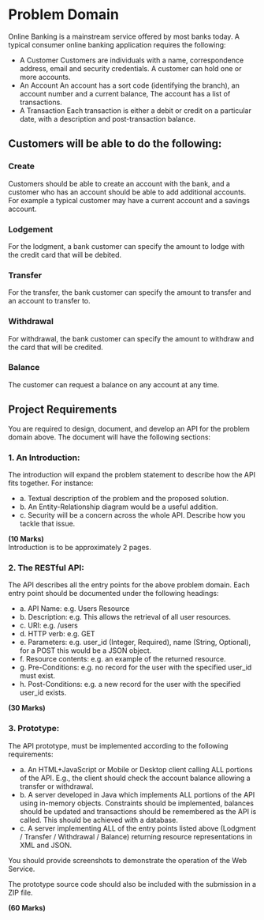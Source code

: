 # Problem Domain  

Online Banking is a mainstream service offered by most banks today. A typical consumer online banking application requires the following:  
- A Customer Customers are individuals with a name, correspondence address, email and security credentials. A customer can hold one or more accounts.  
- An Account An account has a sort code (identifying the branch), an account number and a current balance, The account has a list of transactions.  
- A Transaction Each transaction is either a debit or credit on a particular date, with a description and post-transaction balance.  

## Customers will be able to do the following:  

### Create  
Customers should be able to create an account with the bank, and a customer who has an account should be able to add additional accounts. For example a typical customer may have a current account and a savings account.  

### Lodgement  
For the lodgment, a bank customer can specify the amount to lodge with the credit card that will be debited.  

### Transfer   
For the transfer, the bank customer can specify the amount to transfer and an account to transfer to.  

### Withdrawal  
For withdrawal, the bank customer can specify the amount to withdraw and the card that will be credited.  

### Balance  
The customer can request a balance on any account at any time.  

## Project Requirements  
You are required to design, document, and develop an API for the problem domain above. The document will have the following sections:  

### 1. An Introduction:  
The introduction will expand the problem statement to describe how the API fits together. For instance:  
- a. Textual description of the problem and the proposed solution.  
- b. An Entity-Relationship diagram would be a useful addition.  
- c. Security will be a concern across the whole API. Describe how you tackle that issue.  

**(10 Marks)**  
Introduction is to be approximately 2 pages.  

### 2. The RESTful API:  
The API describes all the entry points for the above problem domain. Each entry point should be documented under the following headings:  

- a. API Name: e.g. Users Resource  
- b. Description: e.g. This allows the retrieval of all user resources.  
- c. URI: e.g. /users  
- d. HTTP verb: e.g. GET  
- e. Parameters: e.g. user_id (Integer, Required), name (String, Optional), for a POST this would be a JSON object.  
- f. Resource contents: e.g. an example of the returned resource.  
- g. Pre-Conditions: e.g. no record for the user with the specified user_id must exist.  
- h. Post-Conditions: e.g. a new record for the user with the specified user_id exists.

**(30 Marks)**  

### 3. Prototype:  
The API prototype, must be implemented according to the following requirements:  
- a. An HTML+JavaScript or Mobile or Desktop client calling ALL portions of the API. E.g., the client should check the account balance allowing a transfer or withdrawal.  
- b. A server developed in Java which implements ALL portions of the API using in-memory objects. Constraints should be implemented, balances should be updated and transactions should be remembered as the API is called. This should be achieved with a database.  
- c. A server implementing ALL of the entry points listed above (Lodgment / Transfer / Withdrawal / Balance) returning resource representations in XML and JSON.  

You should provide screenshots to demonstrate the operation of the Web Service.  

The prototype source code should also be included with the submission in a ZIP file.  

**(60 Marks)**
